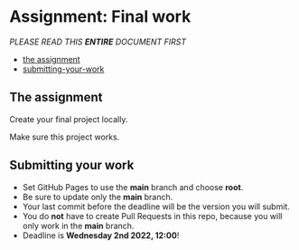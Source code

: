 # Assignment: Final work

*PLEASE READ THIS **ENTIRE** DOCUMENT FIRST*

* [the assignment](#the-assignment)
* [submitting-your-work](#submitting-your-work)


## The assignment

Create your final project locally. 

Make sure this project works. 

## Submitting your work

* Set GitHub Pages to use the **main** branch and choose **root**.
* Be sure to update only the **main** branch.
* Your last commit before the deadline will be the version you will submit.
* You do **not** have to create Pull Requests in this repo, because you will only work in the **main** branch.
* Deadline is **Wednesday 2nd 2022, 12:00**!



